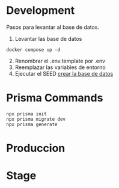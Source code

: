 # Development
Pasos para levantar al base de datos.

1. Levantar las base de datos
````
docker compose up -d
````

2. Renombrar el .env.template por .env
3. Reemplazar las variables de entorno
4. Ejecutar el SEED [crear la base de datos](localhost:3000/api/seed)

# Prisma Commands
````
npx prisma init
npx prisma migrate dev
npx prisma generate
````


# Produccion


# Stage